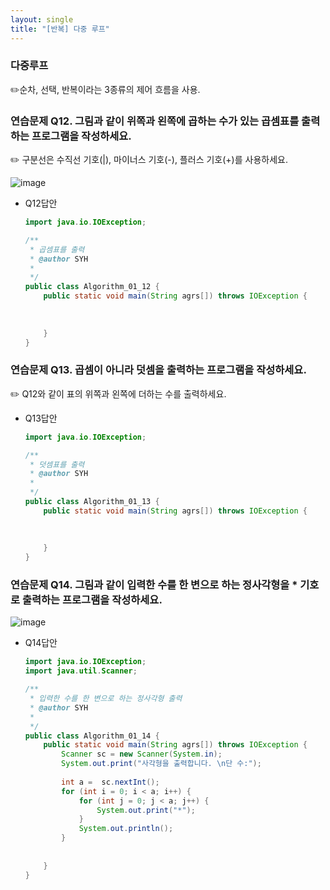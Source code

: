 ```yaml
---
layout: single
title: "[반복] 다중 루프"
---
```


### 다중루프

✏️순차, 선택, 반복이라는 3종류의 제어 흐름을 사용.

### 연습문제 Q12. 그림과 같이 위쪽과 왼쪽에 곱하는 수가 있는 곱셈표를 출력하는 프로그램을 작성하세요.

✏️ 구분선은 수직선 기호(|), 마이너스 기호(-), 플러스 기호(+)를 사용하세요.

![image](https://user-images.githubusercontent.com/58998646/142519649-bf121601-29a5-484f-b091-10cb3dc20667.png)

- Q12답안
    
    ```java
    import java.io.IOException; 
    
    /**
     * 곱셈표를 출력
     * @author SYH
     *
     */
    public class Algorithm_01_12 {
    	public static void main(String agrs[]) throws IOException {
    		
    		
    		
    	}
    }
    ```
    

### 연습문제 Q13. 곱셈이 아니라 덧셈을 출력하는 프로그램을 작성하세요.

✏️ Q12와 같이 표의 위쪽과 왼쪽에 더하는 수를 출력하세요.

- Q13답안
    
    ```java
    import java.io.IOException; 
    
    /**
     * 덧셈표를 출력
     * @author SYH
     *
     */
    public class Algorithm_01_13 {
    	public static void main(String agrs[]) throws IOException {
    		
    		
    		
    	}
    }
    ```
    

### 연습문제 Q14. 그림과 같이 입력한 수를 한 변으로 하는 정사각형을 * 기호로 출력하는 프로그램을 작성하세요.

![image](https://user-images.githubusercontent.com/58998646/142519672-34c11d52-7ce0-4a32-8376-efce84d0a371.png)

- Q14답안
    
    ```java
    import java.io.IOException;
    import java.util.Scanner; 
    
    /**
     * 입력한 수를 한 변으로 하는 정사각형 출력
     * @author SYH
     *
     */
    public class Algorithm_01_14 {
    	public static void main(String agrs[]) throws IOException {
    		Scanner sc = new Scanner(System.in);
    		System.out.print("사각형을 출력합니다. \n단 수:");
    		
    		int a =  sc.nextInt();
    		for (int i = 0; i < a; i++) {
    			for (int j = 0; j < a; j++) {
    				System.out.print("*");
    			}
    			System.out.println();
    		}
    		
    		
    	}
    }
    ```